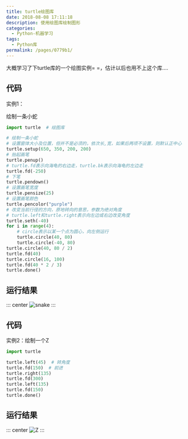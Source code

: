 ```yaml
---
title: turtle绘图库
date: 2018-08-08 17:11:18
description: 使用绘图库绘制图形
categories: 
  - Python-机器学习
tags: 
  - Python库
permalink: /pages/0779b1/
---
```


大概学习了下turtle库的一个绘图实例= =，估计以后也用不上这个库....

<!--more-->

## 代码

实例1：

绘制一条小蛇

```python
import turtle  # 绘图库

# 绘制一条小蛇
# 设置窗体大小及位置，但并不是必须的，依次长,宽，如果后两项不设置，则默认正中心
turtle.setup(650, 350, 200, 200)
# 抬起画笔
turtle.penup()
# turtle.fd表示向海龟的右边走，turtle.bk表示向海龟的左边走
turtle.fd(-250)
# 下笔
turtle.pendown()
# 设置画笔宽度
turtle.pensize(25)
# 设置画笔颜色
turtle.pencolor("purple")
# 改变当前行径的方向，原地转向的意思，参数为绝对角度
# turtle.left和turtle.right表示向左边或右边改变角度
turtle.seth(-40)
for i in range(4):
    # circle表示以某一个点为圆心，向左侧运行
    turtle.circle(40, 80)
    turtle.circle(-40, 80)
turtle.circle(40, 80 / 2)
turtle.fd(40)
turtle.circle(16, 100)
turtle.fd(40 * 2 / 3)
turtle.done()
```

## 运行结果
::: center
![snake](https://image-1-1257237419.cos.ap-chongqing.myqcloud.com/turtlesnake.png)
:::


## 代码
实例2：绘制一个Z

```python
import turtle

turtle.left(45)  # 转角度
turtle.fd(150)  # 前进
turtle.right(135)
turtle.fd(300)
turtle.left(135)
turtle.fd(150)
turtle.done()
```

## 运行结果
::: center
![Z](https://image-1-1257237419.cos.ap-chongqing.myqcloud.com/turtleZ.png)
:::
